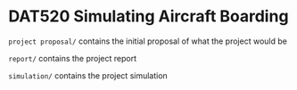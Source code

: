 # DAT520 Simulating Aircraft Boarding

`project proposal/` contains the initial proposal of what the project would be

`report/` contains the project report

`simulation/` contains the project simulation
